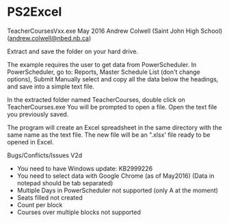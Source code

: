 # PS2Excel

TeacherCoursesVxx.exe
May 2016
Andrew Colwell (Saint John High School)(andrew.colwell@nbed.nb.ca)

Extract and save the folder on your hard drive.

The example requires the user to get data from PowerScheduler.
In PowerScheduler, go to: Reports, Master Schedule List (don't change options), Submit
Manually select and copy all the data below the headings, and save into a simple text file.

In the extracted folder named TeacherCourses, double click on TeacherCourses.exe
You will be prompted to open a file. Open the text file you previously saved.

The program will create an Excel spreadsheet in the same directory with the same name as the text file.
The new file will be an ".xlsx' file ready to be opened in Excel.

Bugs/Conflicts/Issues
V2d
  * You need to have Windows update: KB2999226
  * You need to select data with Google Chrome (as of May2016) (Data in notepad should be tab separated)
  * Multiple Days in PowerScheduler not supported (only A at the moment)
  * Seats filled not created
  * Count per block
  * Courses over multiple blocks not supported
